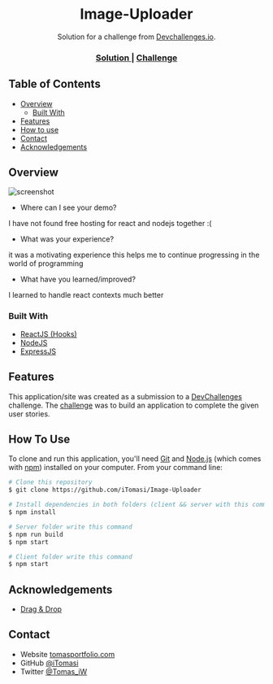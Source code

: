 <!-- Please update value in the {}  -->

<h1 align="center">Image-Uploader</h1>

<div align="center">
   Solution for a challenge from  <a href="http://devchallenges.io" target="_blank">Devchallenges.io</a>.
</div>

<div align="center">
  <h3>
    <a href="https://github.com/iTomasi/Image-Uploader">
      Solution
    </a>
    <span> | </span>
    <a href="https://devchallenges.io/challenges/O2iGT9yBd6xZBrOcVirx">
      Challenge
    </a>
  </h3>
</div>

<!-- TABLE OF CONTENTS -->

## Table of Contents

- [Overview](#overview)
  - [Built With](#built-with)
- [Features](#features)
- [How to use](#how-to-use)
- [Contact](#contact)
- [Acknowledgements](#acknowledgements)

<!-- OVERVIEW -->

## Overview

![screenshot](https://i.imgur.com/QkllwsF.png)

- Where can I see your demo?

I have not found free hosting for react and nodejs together :(

- What was your experience?

it was a motivating experience this helps me to continue progressing in the world of programming

- What have you learned/improved?

I learned to handle react contexts much better

### Built With

<!-- This section should list any major frameworks that you built your project using. Here are a few examples.-->

- [ReactJS (Hooks)](https://reactjs.org/)
- [NodeJS](https://nodejs.org/en/)
- [ExpressJS](https://expressjs.com/)

## Features

<!-- List the features of your application or follow the template. Don't share the figma file here :) -->

This application/site was created as a submission to a [DevChallenges](https://devchallenges.io/) challenge. The [challenge](https://devchallenges.io/challenges/O2iGT9yBd6xZBrOcVirx) was to build an application to complete the given user stories.

## How To Use

<!-- Example: -->

To clone and run this application, you'll need [Git](https://git-scm.com) and [Node.js](https://nodejs.org/en/download/) (which comes with [npm](http://npmjs.com)) installed on your computer. From your command line:

```bash
# Clone this repository
$ git clone https://github.com/iTomasi/Image-Uploader

# Install dependencies in both folders (client && server with this command)
$ npm install

# Server folder write this command
$ npm run build
$ npm start

# Client folder write this command
$ npm start
```

## Acknowledgements

<!-- This section should list any articles or add-ons/plugins that helps you to complete the project. This is optional but it will help you in the future. For example -->

- [Drag & Drop](https://developer.mozilla.org/en-US/docs/Web/API/HTML_Drag_and_Drop_API)

## Contact

- Website [tomasportfolio.com](https://tomasportfolio.netlify.app/)
- GitHub [@iTomasi](https://github.com/iTomasi)
- Twitter [@Tomas_iW](https://twitter.com/Tomas_iW)
